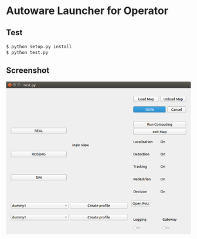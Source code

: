 # Autoware Launcher for Operator
## Test
```
$ python setup.py install
$ python test.py
```

## Screenshot
![Screenshot](./resource/screenshot.png "screenshot")

